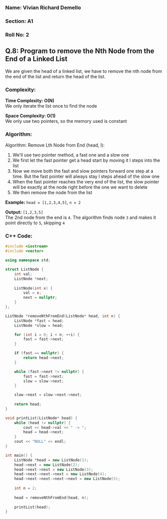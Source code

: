 ### Name: Vivian Richard Demello
### Section: A1
### Roll No: 2

## Q.8: Program to remove the Nth Node from the End of a Linked List

We are given the head of a linked list, we have to remove the nth node from the end of the list and return the head of the list.

### Complexity:
**Time Complexity: O(N)**  
We only iterate the list once to find the node

**Space Complexity: O(1)**  
We only use two pointers, so the memory used is constant

### Algorithm:

Algorithm: Remove Lth Node from End (head, l):  

1. We'll use two pointer method, a fast one and a slow one
2. We first let the fast pointer get a head start by moving it l steps into the list
3. Now we move both the fast and slow pointers forward one step at a time. But the fast pointer will always stay l steps ahead of the slow one
4. When the fast pointer reaches the very end of the list, the slow pointer will be exactly at the node right before the one we want to delete
5. We then remove the node from the list

**Example:** `head = [1,2,3,4,5]`, `n = 2`

**Output:** `[1,2,3,5]`  
The 2nd node from the end is `4`. The algorithm finds node `3` and makes it point directly to `5`, skipping `4`  

### C++ Code:

```cpp
#include <iostream>
#include <vector>

using namespace std;

struct ListNode {
    int val;
    ListNode *next;
    
	ListNode(int x) {
	    val = x;
	    next = nullptr;
	}
};

ListNode *removeNthFromEnd(ListNode* head, int n) {
    ListNode *fast = head;
    ListNode *slow = head;

    for (int i = 0; i < n; ++i) {
        fast = fast->next;
    }

    if (fast == nullptr) {
        return head->next;
    }

    while (fast->next != nullptr) {
        fast = fast->next;
        slow = slow->next;
    }

    slow->next = slow->next->next;
    
    return head;
}

void printList(ListNode* head) {
    while (head != nullptr) {
        cout << head->val << " -> ";
        head = head->next;
    }
    cout << "NULL" << endl;
}

int main() {
    ListNode *head = new ListNode(1);
    head->next = new ListNode(2);
    head->next->next = new ListNode(3);
    head->next->next->next = new ListNode(4);
    head->next->next->next->next = new ListNode(5);
    
    int n = 2;
    
    head = removeNthFromEnd(head, n);
    
    printList(head);
}
```